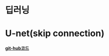 딥러닝
========
# U-net(skip connection)
#### [git-hub코드](https://github.com/milesial/Pytorch-UNet/tree/master/unet)
